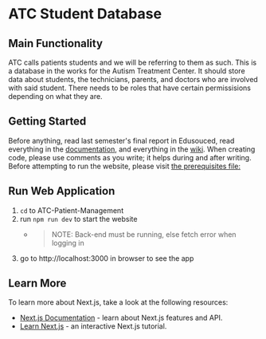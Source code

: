 # ATC Student Database
## Main Functionality
ATC calls patients students and we will be referring to them as such. This is a database in the works for the Autism Treatment Center. It should store data about students, the technicians, parents, and doctors who are involved with said student. There needs to be roles that have certain permissisions depending on what they are. 




## Getting Started
Before anything, read last semester's final report in Edusouced, read everything in the [documentation](https://github.com/UTDallasEPICS/ATC-Patient-Management-Backend/tree/main/Documentation), and everything in the [wiki](https://github.com/UTDallasEPICS/ATC-Patient-Management-Frontend/wiki).
When creating code, please use comments as you write; it helps during and after writing. 
Before attempting to run the website, please visit [the prerequisites file:](https://github.com/UTDallasEPICS/ATC-Patient-Data/blob/Docu_Cleaning/Documentation/Start%20from%20Scratch.md)


## Run Web Application
1. `cd` to ATC-Patient-Management
2. run `npm run dev` to start the website
    * > NOTE: Back-end must be running, else fetch error when logging in
3. go to http://localhost:3000 in browser to see the app

## Learn More

To learn more about Next.js, take a look at the following resources:

- [Next.js Documentation](https://nextjs.org/docs) - learn about Next.js features and API.
- [Learn Next.js](https://nextjs.org/learn) - an interactive Next.js tutorial.
